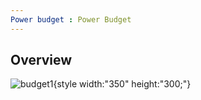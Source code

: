```yaml
---
Power budget : Power Budget
---
```


## Overview

![budget1](budgetPg1.png){style width:"350" height:"300;"}

